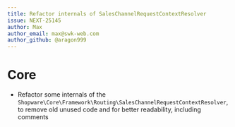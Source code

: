```yaml
---
title: Refactor internals of SalesChannelRequestContextResolver
issue: NEXT-25145
author: Max
author_email: max@swk-web.com
author_github: @aragon999
---
```

# Core
* Refactor some internals of the `Shopware\Core\Framework\Routing\SalesChannelRequestContextResolver`, to remove old unused code and for better readability, including comments
